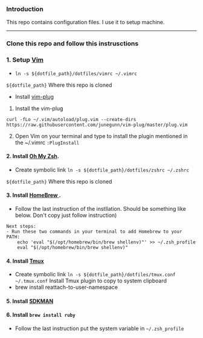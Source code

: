 ### Introduction
This repo contains configuration files. I use it to setup machine.
<hr>

### Clone this repo and follow this instrusctions 

### 1. Setup <a href="https://www.vim.org/">Vim</a>
- `ln -s ${dotfile_path}/dotfiles/vimrc ~/.vimrc`

`${dotfile_path}` Where this repo is cloned 

- Install <a href="https://github.com/junegunn/vim-plug">vim-plug</a>

1.  Install the vim-plug
 ```
 curl -fLo ~/.vim/autoload/plug.vim --create-dirs https://raw.githubusercontent.com/junegunn/vim-plug/master/plug.vim
 ```

2. Open Vim on your terminal and type to install the plugin mentioned in the ~/.vimrc
``:PlugInstall``



#### 2. Install <a href="https://ohmyz.sh/#install">Oh My Zsh</a>.
- Create symbolic link `ln -s ${dotfile_path}/dotfiles/zshrc ~/.zshrc`

`${dotfile_path}` Where this repo is cloned 

#### 3. Install <a href="https://brew.sh/"> HomeBrew </a>.
- Follow the last instruction of the instllation. Should be something like below. Don't copy just follow instruction)

``` 
Next steps:
- Run these two commands in your terminal to add Homebrew to your PATH:
    echo 'eval "$(/opt/homebrew/bin/brew shellenv)"' >> ~/.zsh_profile
    eval "$(/opt/homebrew/bin/brew shellenv)"
```

#### 4. Install <a href="https://github.com/tmux/tmux/wiki">Tmux</a> 
- Create symbolic link `ln -s ${dotfile_path}/dotfiles/tmux.conf ~/.tmux.conf`
Install Tmux plugin to copy to system clipboard
- brew install reattach-to-user-namespace

#### 5. Install <a href="https://sdkman.io/install"> SDKMAN </a>

#### 6. Install `brew install ruby`
- Follow the last instruction put the system variable in  `~/.zsh_profile`
  
